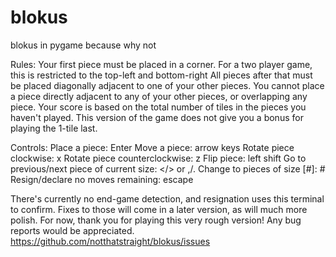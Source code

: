 # blokus
blokus in pygame because why not

Rules:
Your first piece must be placed in a corner.
For a two player game, this is restricted to the top-left and bottom-right
All pieces after that must be placed diagonally adjacent to one of your other pieces.
You cannot place a piece directly adjacent to any of your other pieces, or overlapping any piece.
Your score is based on the total number of tiles in the pieces you haven't played.
This version of the game does not give you a bonus for playing the 1-tile last.

Controls:
Place a piece: Enter
Move a piece: arrow keys
Rotate piece clockwise: x
Rotate piece counterclockwise: z
Flip piece: left shift
Go to previous/next piece of current size: </> or ,/.
Change to pieces of size [#]: #
Resign/declare no moves remaining: escape

There's currently no end-game detection, and resignation uses this terminal to confirm.
Fixes to those will come in a later version, as will much more polish.
For now, thank you for playing this very rough version! Any bug reports would be appreciated.
https://github.com/notthatstraight/blokus/issues
